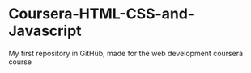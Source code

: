 # Coursera-HTML-CSS-and-Javascript
My first repository in GitHub, made for the web development coursera course
